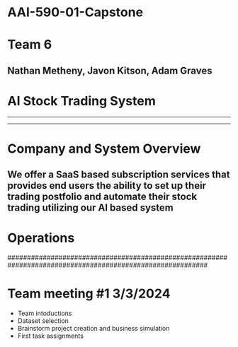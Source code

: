 # AAI-590-01-Capstone
# Team 6
## Nathan Metheny, Javon Kitson, Adam Graves
# AI Stock Trading System
-------------------------------------------------------------------------------------------------------------
-------------------------------------------------------------------------------------------------------------
# Company and System Overview
## We offer a SaaS based subscription services that provides end users the ability to set up their trading postfolio and  automate their stock trading utilizing our AI based system


# Operations
###########################################################################################################
# Team meeting #1 3/3/2024
- Team intoductions
- Dataset selection
- Brainstorm project creation and business simulation
- First task assignments
  


